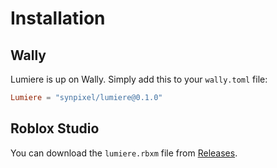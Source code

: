 # Installation

## Wally

Lumiere is up on Wally. Simply add this to your `wally.toml` file:

```toml
Lumiere = "synpixel/lumiere@0.1.0"
```

## Roblox Studio

You can download the `lumiere.rbxm` file from [Releases](https://github.com/synpixel/lumiere/releases).
